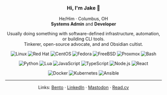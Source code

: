<div align="center">
 
### Hi, I'm Jake 👋
He/Him · Columbus, OH<br>
**Systems Admin** and **Developer**

Usually doing something with software-defined infrastructure, automation, or building CLI tools.<br>
Tinkerer, open-source advocate, and and Obsidian cultist.

![Linux](https://img.shields.io/badge/Linux-FCC624?style=for-the-badge&logo=linux&logoColor=black)
![Red Hat](https://img.shields.io/badge/Red_Hat-EE0000?style=for-the-badge&logo=red-hat&logoColor=white)
![CentOS](https://img.shields.io/badge/CentOS-262577?style=for-the-badge&logo=centos&logoColor=white)
![Fedora](https://img.shields.io/badge/Fedora-294172?style=for-the-badge&logo=fedora&logoColor=white)
![FreeBSD](https://img.shields.io/badge/FreeBSD-AB2B28?style=for-the-badge&logo=freebsd&logoColor=white)
![Proxmox](https://img.shields.io/badge/Proxmox-E57000?style=for-the-badge&logo=proxmox&logoColor=white)
![Bash](https://img.shields.io/badge/Bash-4EAA25?style=for-the-badge&logo=gnu-bash&logoColor=white)

![Python](https://img.shields.io/badge/Python-3670A0?style=for-the-badge&logo=python&logoColor=ffdd54)
![Lua](https://img.shields.io/badge/Lua-2C2D72?style=for-the-badge&logo=lua&logoColor=white)
![JavaScript](https://img.shields.io/badge/JavaScript-F7DF1E?style=for-the-badge&logo=javascript&logoColor=black)
![TypeScript](https://img.shields.io/badge/TypeScript-007ACC?style=for-the-badge&logo=typescript&logoColor=white)
![Node.js](https://img.shields.io/badge/Node.js-339933?style=for-the-badge&logo=node.js&logoColor=white)
![React](https://img.shields.io/badge/React-61DAFB?style=for-the-badge&logo=react&logoColor=black)

![Docker](https://img.shields.io/badge/Docker-2496ED?style=for-the-badge&logo=docker&logoColor=white)
![Kubernetes](https://img.shields.io/badge/Kubernetes-326CE5?style=for-the-badge&logo=kubernetes&logoColor=white)
![Ansible](https://img.shields.io/badge/Ansible-EE0000?style=for-the-badge&logo=ansible&logoColor=white)

---

Links: [Bento](https://bento.me/jakewells) · [LinkedIn](https://www.linkedin.com/in/wells-jake/) · [Mastodon](https://mastodon.online/@jakewells) · [Read.cv](https://read.cv/jakewells)

</div>